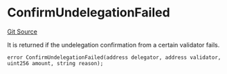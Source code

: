 # ConfirmUndelegationFailed
[Git Source](https://github.com-VargaElod23/Lara-staking/liquid-staking/blob/93907a3b8fb9a6839cf7eb3e681388f7e558b230/contracts/libs/SharedErrors.sol)

It is returned if the undelegation confirmation from a certain validator fails.


```solidity
error ConfirmUndelegationFailed(address delegator, address validator, uint256 amount, string reason);
```

